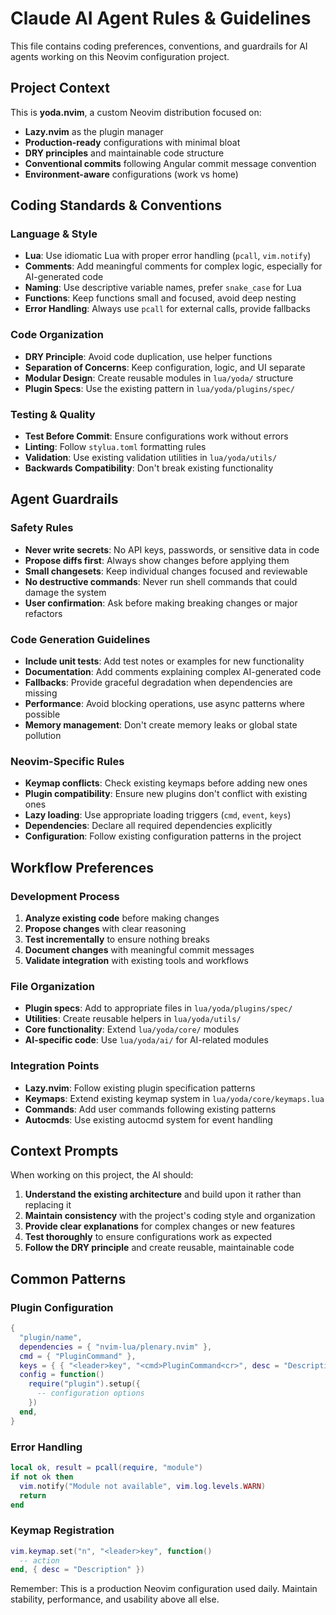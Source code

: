 # Claude AI Agent Rules & Guidelines

This file contains coding preferences, conventions, and guardrails for AI agents working on this Neovim configuration project.

## Project Context

This is **yoda.nvim**, a custom Neovim distribution focused on:
- **Lazy.nvim** as the plugin manager
- **Production-ready** configurations with minimal bloat
- **DRY principles** and maintainable code structure
- **Conventional commits** following Angular commit message convention
- **Environment-aware** configurations (work vs home)

## Coding Standards & Conventions

### Language & Style
- **Lua**: Use idiomatic Lua with proper error handling (`pcall`, `vim.notify`)
- **Comments**: Add meaningful comments for complex logic, especially for AI-generated code
- **Naming**: Use descriptive variable names, prefer `snake_case` for Lua
- **Functions**: Keep functions small and focused, avoid deep nesting
- **Error Handling**: Always use `pcall` for external calls, provide fallbacks

### Code Organization
- **DRY Principle**: Avoid code duplication, use helper functions
- **Separation of Concerns**: Keep configuration, logic, and UI separate
- **Modular Design**: Create reusable modules in `lua/yoda/` structure
- **Plugin Specs**: Use the existing pattern in `lua/yoda/plugins/spec/`

### Testing & Quality
- **Test Before Commit**: Ensure configurations work without errors
- **Linting**: Follow `stylua.toml` formatting rules
- **Validation**: Use existing validation utilities in `lua/yoda/utils/`
- **Backwards Compatibility**: Don't break existing functionality

## Agent Guardrails

### Safety Rules
- **Never write secrets**: No API keys, passwords, or sensitive data in code
- **Propose diffs first**: Always show changes before applying them
- **Small changesets**: Keep individual changes focused and reviewable
- **No destructive commands**: Never run shell commands that could damage the system
- **User confirmation**: Ask before making breaking changes or major refactors

### Code Generation Guidelines
- **Include unit tests**: Add test notes or examples for new functionality
- **Documentation**: Add comments explaining complex AI-generated code
- **Fallbacks**: Provide graceful degradation when dependencies are missing
- **Performance**: Avoid blocking operations, use async patterns where possible
- **Memory management**: Don't create memory leaks or global state pollution

### Neovim-Specific Rules
- **Keymap conflicts**: Check existing keymaps before adding new ones
- **Plugin compatibility**: Ensure new plugins don't conflict with existing ones
- **Lazy loading**: Use appropriate loading triggers (`cmd`, `event`, `keys`)
- **Dependencies**: Declare all required dependencies explicitly
- **Configuration**: Follow existing configuration patterns in the project

## Workflow Preferences

### Development Process
1. **Analyze existing code** before making changes
2. **Propose changes** with clear reasoning
3. **Test incrementally** to ensure nothing breaks
4. **Document changes** with meaningful commit messages
5. **Validate integration** with existing tools and workflows

### File Organization
- **Plugin specs**: Add to appropriate files in `lua/yoda/plugins/spec/`
- **Utilities**: Create reusable helpers in `lua/yoda/utils/`
- **Core functionality**: Extend `lua/yoda/core/` modules
- **AI-specific code**: Use `lua/yoda/ai/` for AI-related modules

### Integration Points
- **Lazy.nvim**: Follow existing plugin specification patterns
- **Keymaps**: Extend existing keymap system in `lua/yoda/core/keymaps.lua`
- **Commands**: Add user commands following existing patterns
- **Autocmds**: Use existing autocmd system for event handling

## Context Prompts

When working on this project, the AI should:

1. **Understand the existing architecture** and build upon it rather than replacing it
2. **Maintain consistency** with the project's coding style and organization
3. **Provide clear explanations** for complex changes or new features
4. **Test thoroughly** to ensure configurations work as expected
5. **Follow the DRY principle** and create reusable, maintainable code

## Common Patterns

### Plugin Configuration
```lua
{
  "plugin/name",
  dependencies = { "nvim-lua/plenary.nvim" },
  cmd = { "PluginCommand" },
  keys = { { "<leader>key", "<cmd>PluginCommand<cr>", desc = "Description" } },
  config = function()
    require("plugin").setup({
      -- configuration options
    })
  end,
}
```

### Error Handling
```lua
local ok, result = pcall(require, "module")
if not ok then
  vim.notify("Module not available", vim.log.levels.WARN)
  return
end
```

### Keymap Registration
```lua
vim.keymap.set("n", "<leader>key", function()
  -- action
end, { desc = "Description" })
```

Remember: This is a production Neovim configuration used daily. Maintain stability, performance, and usability above all else.
